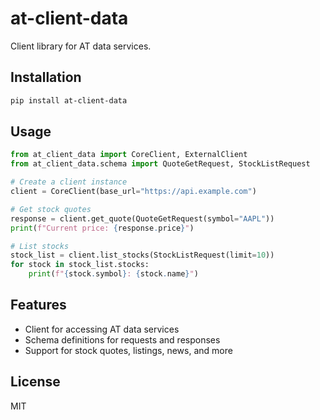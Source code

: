 # at-client-data

Client library for AT data services.

## Installation

```bash
pip install at-client-data
```

## Usage

```python
from at_client_data import CoreClient, ExternalClient
from at_client_data.schema import QuoteGetRequest, StockListRequest

# Create a client instance
client = CoreClient(base_url="https://api.example.com")

# Get stock quotes
response = client.get_quote(QuoteGetRequest(symbol="AAPL"))
print(f"Current price: {response.price}")

# List stocks
stock_list = client.list_stocks(StockListRequest(limit=10))
for stock in stock_list.stocks:
    print(f"{stock.symbol}: {stock.name}")
```

## Features

- Client for accessing AT data services
- Schema definitions for requests and responses
- Support for stock quotes, listings, news, and more

## License

MIT 